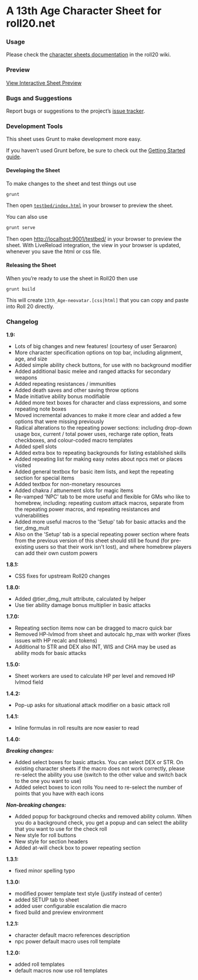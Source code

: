 # A 13th Age Character Sheet for roll20.net

### Usage

Please check the [character sheets documentation](https://wiki.roll20.net/13th_Age_Character_Sheet_neovatar) in the roll20 wiki.

### Preview

[View Interactive Sheet Preview](http://neovatar.github.io/roll20-character-sheets/13th_Age-neovatar/testbed/)

### Bugs and Suggestions

Report bugs or suggestions to the project’s [issue tracker](https://github.com/neovatar/roll20-character-sheets/issues).

### Development Tools

This sheet uses Grunt to make development more easy.

If you haven’t used Grunt before, be sure to check out the [Getting Started guide](http://gruntjs.com/getting-started).

#### Developing the Sheet

To make changes to the sheet and test things out use

```bash
grunt
```

Then open [`testbed/index.html`](testbed/index.html) in your browser to preview the sheet.

You can also use

```bash
grunt serve
```

Then open [http://localhost:9001/testbed/](http://localhost:9001/testbed/) in your browser to preview the sheet. With LiveReload integration, the view in your browser is updated, whenever you save the html or css file.


#### Releasing the Sheet

When you’re ready to use the sheet in Roll20 then use

```bash
grunt build
```

This will create `13th_Age-neovatar.[css|html]` that you can copy and paste into Roll 20 directly.

### Changelog
**1.9:**
* Lots of big changes and new features! (courtesy of user Seraaron)
* More character specification options on top bar, including alignment, age, and size
* Added simple ability check buttons, for use with no background modifier
* Added additional basic melee and ranged attacks for secondary weapons
* Added repeating resistances / immunities
* Added death saves and other saving throw options
* Made initiative ability bonus modifiable
* Added more text boxes for character and class expressions, and some repeating note boxes
* Moved incremental advances to make it more clear and added a few options that were missing previously
* Radical alterations to the repeating power sections: including drop-down usage box, current / total power uses, recharge rate option, feats checkboxes, and colour-coded macro templates
* Added spell slots
* Added extra box to repeating backgrounds for listing established skills
* Added repeating list for making easy notes about npcs met or places visited
* Added general textbox for basic item lists, and kept the repeating section for special items
* Added textbox for non-monetary resources
* Added chakra / attunement slots for magic items
* Re-vamped 'NPC' tab to be more useful and flexible for GMs who like to homebrew, including: repeating custom attack macros, separate from the repeating power macros, and repeating resistances and vulnerabilities
* Added more useful macros to the 'Setup' tab for basic attacks and the tier_dmg_mult
* Also on the 'Setup' tab is a special repeating power section where feats from the previous version of this sheet should still be found (for pre-existing users so that their work isn't lost), and where homebrew players can add their own custom powers

**1.8.1:**
* CSS fixes for upstream Roll20 changes

**1.8.0:**
* Added @tier_dmg_mult attribute, calculated by helper
* Use tier ability damage bonus multiplier in basic attacks

**1.7.0:**

* Repeating section items now can be dragged to macro quick bar
* Removed HP-lvlmod from sheet and autocalc hp_max with worker (fixes issues with HP recalc and tokens)
* Additional to STR and DEX also INT, WIS and CHA may be used as ability mods for basic attacks

**1.5.0:**

* Sheet workers are used to calculate HP per level and removed HP lvlmod field

**1.4.2:**

* Pop-up asks for situational attack modifier on a basic attack roll

**1.4.1:**

* Inline formulas in roll results are now easier to read

**1.4.0:**

***Breaking changes:***

* Added select boxes for basic attacks. You can select DEX or STR.
  On existing character sheets if the macro does not work correctly, please re-select the ability you use (switch to the other value and switch back to the one you want to use)
* Added select boxes to icon rolls
  You need to re-select the number of points that you have with each icons

***Non-breaking changes:***

* Added popup for background checks and removed ability column. When you do a background check, you get a popup and can select the ability that you want to use for the check roll
* New style for roll buttons
* New style for section headers
* Added at-will check box to power repeating section

**1.3.1:**

  * fixed minor spelling typo

**1.3.0:**

  * modified power template text style (justify instead of center)
  * added SETUP tab to sheet
  * added user configurable escalation die macro
  * fixed build and preview environment

**1.2.1:**

  * character default macro references description
  * npc power default macro uses roll template


**1.2.0:**

  * added roll templates
  * default macros now use roll templates
